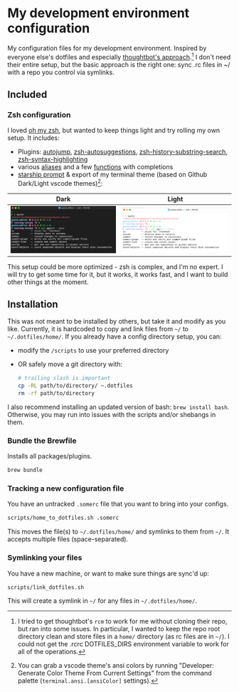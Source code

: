 # My development environment configuration

My configuration files for my development environment. Inspired by everyone else's dotfiles and especially [thoughtbot's approach](https://github.com/thoughtbot/dotfiles).[^1] I don't need their entire setup, but the basic approach is the right one: sync .rc files in ~/ with a repo you control via symlinks.

## Included

### Zsh configuration

I loved [oh my zsh](https://ohmyz.sh), but wanted to keep things light and try rolling my own setup. It includes:

- Plugins: [autojump](https://github.com/wting/autojump), [zsh-autosuggestions](https://github.com/zsh-users/zsh-autosuggestions), [zsh-history-substring-search](https://github.com/zsh-users/zsh-history-substring-search), [zsh-syntax-highlighting](https://github.com/zsh-users/zsh-syntax-highlighting)
- various [aliases](zsh/aliases.zsh) and a few [functions](zsh/functions) with completions
- [starship prompt](https://starship.rs/) & export of my terminal theme (based on Github Dark/Light vscode themes)[^2]:

| Dark  | Light |
| ------------- | ------------- |
| ![image](images/terminal-github-dark.png)  | ![image](images/terminal-github-light.png)  |

This setup could be more optimized - zsh is complex, and I'm no expert. I will try to get some time for it, but it works, it works fast, and I want to build other things at the moment.

## Installation

This was not meant to be installed by others, but take it and modify as you like. Currently, it is hardcoded to copy and link files from `~/` to `~/.dotfiles/home/`. If you already have a config directory setup, you can:

- modify the `/scripts` to use your preferred directory
- OR safely move a git directory with:

  ```sh
  # trailing slash is important
  cp -RL path/to/directory/ ~.dotfiles
  rm -rf path/to/directory
  ```

I also recommend installing an updated version of bash: `brew install bash`. Otherwise, you may run into issues with the scripts and/or shebangs in them.

### Bundle the Brewfile

Installs all packages/plugins.

```sh
brew bundle
```

### Tracking a new configuration file

You have an untracked `.somerc` file that you want to bring into your configs.

```sh
scripts/home_to_dotfiles.sh .somerc
```

This moves the file(s) to `~/.dotfiles/home/` and symlinks to them from `~/`. It accepts multiple files (space-separated).

### Symlinking your files

You have a new machine, or want to make sure things are sync'd up:

```sh
scripts/link_dotfiles.sh
```

This will create a symlink in `~/` for any files in `~/.dotfiles/home/`.

[^1]: I tried to get thoughtbot's `rcm` to work for me without cloning their repo, but ran into some issues. In particular, I wanted to keep the repo root directory clean and store files in a `home/` directory (as rc files are in `~/`). I could not get the .rcrc DOTFILES_DIRS environment variable to work for all of the operations.

[^2]: You can grab a vscode theme's ansi colors by running "Developer: Generate Color Theme From Current Settings" from the command palette (`terminal.ansi.[ansiColor]` settings).
